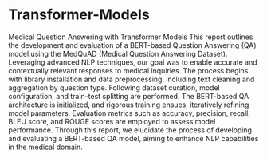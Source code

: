 # Transformer-Models
Medical Question Answering with Transformer Models
This report outlines the development and evaluation of a BERT-based Question Answering (QA) model using the MedQuAD (Medical Question Answering Dataset). Leveraging advanced NLP techniques, our goal was to enable accurate and contextually relevant responses to medical inquiries.
The process begins with library installation and data preprocessing, including text cleaning and aggregation by question type. Following dataset curation, model configuration, and train-test splitting are performed. The BERT-based QA architecture is initialized, and rigorous training ensues, iteratively refining model parameters.
Evaluation metrics such as accuracy, precision, recall, BLEU score, and ROUGE scores are employed to assess model performance. Through this report, we elucidate the process of developing and evaluating a BERT-based QA model, aiming to enhance NLP capabilities in the medical domain.

